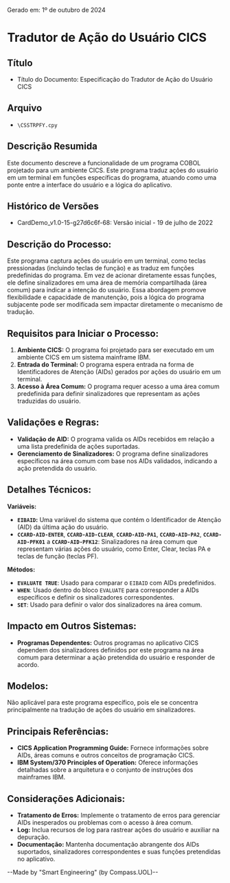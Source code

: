 Gerado em: 1º de outubro de 2024

# Tradutor de Ação do Usuário CICS

## Título

- Título do Documento: Especificação do Tradutor de Ação do Usuário CICS

## Arquivo

- `\CSSTRPFY.cpy`

## Descrição Resumida

Este documento descreve a funcionalidade de um programa COBOL projetado para um ambiente CICS. Este programa traduz ações do usuário em um terminal em funções específicas do programa, atuando como uma ponte entre a interface do usuário e a lógica do aplicativo.

## Histórico de Versões

- CardDemo_v1.0-15-g27d6c6f-68: Versão inicial - 19 de julho de 2022

## Descrição do Processo:

Este programa captura ações do usuário em um terminal, como teclas pressionadas (incluindo teclas de função) e as traduz em funções predefinidas do programa. Em vez de acionar diretamente essas funções, ele define sinalizadores em uma área de memória compartilhada (área comum) para indicar a intenção do usuário. Essa abordagem promove flexibilidade e capacidade de manutenção, pois a lógica do programa subjacente pode ser modificada sem impactar diretamente o mecanismo de tradução.

## Requisitos para Iniciar o Processo:

1.  **Ambiente CICS:** O programa foi projetado para ser executado em um ambiente CICS em um sistema mainframe IBM.
2.  **Entrada do Terminal:** O programa espera entrada na forma de Identificadores de Atenção (AIDs) gerados por ações do usuário em um terminal.
3.  **Acesso à Área Comum:** O programa requer acesso a uma área comum predefinida para definir sinalizadores que representam as ações traduzidas do usuário.

## Validações e Regras:

- **Validação de AID:** O programa valida os AIDs recebidos em relação a uma lista predefinida de ações suportadas.
- **Gerenciamento de Sinalizadores:** O programa define sinalizadores específicos na área comum com base nos AIDs validados, indicando a ação pretendida do usuário.

## Detalhes Técnicos:

**Variáveis:**

- **`EIBAID`:** Uma variável do sistema que contém o Identificador de Atenção (AID) da última ação do usuário.
- **`CCARD-AID-ENTER`**, **`CCARD-AID-CLEAR`**, **`CCARD-AID-PA1`**, **`CCARD-AID-PA2`**, **`CCARD-AID-PFK01`** a **`CCARD-AID-PFK12`**: Sinalizadores na área comum que representam várias ações do usuário, como Enter, Clear, teclas PA e teclas de função (teclas PF).

**Métodos:**

- **`EVALUATE TRUE`**: Usado para comparar o `EIBAID` com AIDs predefinidos.
- **`WHEN`**: Usado dentro do bloco `EVALUATE` para corresponder a AIDs específicos e definir os sinalizadores correspondentes.
- **`SET`**: Usado para definir o valor dos sinalizadores na área comum.

## Impacto em Outros Sistemas:

- **Programas Dependentes:** Outros programas no aplicativo CICS dependem dos sinalizadores definidos por este programa na área comum para determinar a ação pretendida do usuário e responder de acordo.

## Modelos:

Não aplicável para este programa específico, pois ele se concentra principalmente na tradução de ações do usuário em sinalizadores.

## Principais Referências:

- **CICS Application Programming Guide:** Fornece informações sobre AIDs, áreas comuns e outros conceitos de programação CICS.
- **IBM System/370 Principles of Operation:** Oferece informações detalhadas sobre a arquitetura e o conjunto de instruções dos mainframes IBM.

## Considerações Adicionais:

- **Tratamento de Erros:** Implemente o tratamento de erros para gerenciar AIDs inesperados ou problemas com o acesso à área comum.
- **Log:** Inclua recursos de log para rastrear ações do usuário e auxiliar na depuração.
- **Documentação:** Mantenha documentação abrangente dos AIDs suportados, sinalizadores correspondentes e suas funções pretendidas no aplicativo.

--Made by "Smart Engineering" (by Compass.UOL)--